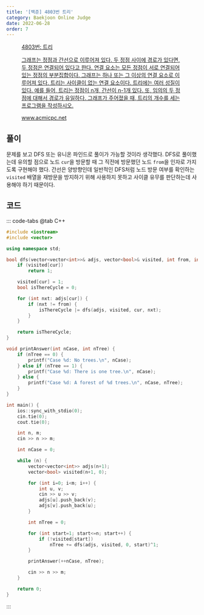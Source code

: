 ```yaml
---
title: '[백준] 4803번 트리'
category: Baekjoon Online Judge
date: 2022-06-28
order: 7
---
```


<figure class="opengraph"><a href="https://www.acmicpc.net/problem/4803" data-source-url="https://www.acmicpc.net/problem/4803">
<div class="og-image" style="background-image: url('https://drive.google.com/uc?export=view&id=1nCax5mgwtYA82T46I_ntU1afsBBNkrLr');"></div>
<div class="og-text">
<p class="og-title">4803번: 트리</p>
<p class="og-desc">그래프는 정점과 간선으로 이루어져 있다. 두 정점 사이에 경로가 있다면, 두 정점은 연결되어 있다고 한다. 연결 요소는 모든 정점이 서로 연결되어 있는 정점의 부분집합이다. 그래프는 하나 또는 그 이상의 연결 요소로 이루어져 있다. 트리는 사이클이 없는 연결 요소이다. 트리에는 여러 성질이 있다. 예를 들어, 트리는 정점이 n개, 간선이 n-1개 있다. 또, 임의의 두 정점에 대해서 경로가 유일하다. 그래프가 주어졌을 때, 트리의 개수를 세는 프로그램을 작성하시오.</p>
<p class="og-host">www.acmicpc.net</p></div></a></figure>

## 풀이
문제를 보고 DFS 또는 유니온 파인드로 풀이가 가능할 것이라 생각했다. DFS로 풀이했는데 유의할 점으로 노드 `cur`을 방문할 때 그 직전에 방문했던 노드 `from`을 인자로 가지도록 구현해야 했다. 간선은 양방향인데 일반적인 DFS처럼 노드 방문 여부를 확인하는 `visited` 배열을 재방문을 방지하기 위해 사용하지 못하고 사이클 유무를 판단하는데 사용해야 하기 때문이다.

## 코드
::: code-tabs
@tab C++
```cpp
#include <iostream>
#include <vector>

using namespace std;

bool dfs(vector<vector<int>>& adjs, vector<bool>& visited, int from, int cur) {
    if (visited[cur])
        return 1;

    visited[cur] = 1;
    bool isThereCycle = 0;

    for (int nxt: adjs[cur]) {
        if (nxt != from) {
            isThereCycle |= dfs(adjs, visited, cur, nxt);
        }
    }

    return isThereCycle;
}

void printAnswer(int nCase, int nTree) {
    if (nTree == 0) {
        printf("Case %d: No trees.\n", nCase);
    } else if (nTree == 1) {
        printf("Case %d: There is one tree.\n", nCase);
    } else {
        printf("Case %d: A forest of %d trees.\n", nCase, nTree);
    }
}

int main() {
    ios::sync_with_stdio(0);
    cin.tie(0);
    cout.tie(0);

    int n, m;
    cin >> n >> m;

    int nCase = 0;

    while (n) {
        vector<vector<int>> adjs(n+1);
        vector<bool> visited(n+1, 0);

        for (int i=0; i<m; i++) {
            int u, v;
            cin >> u >> v;
            adjs[u].push_back(v);
            adjs[v].push_back(u);
        }

        int nTree = 0;

        for (int start=1; start<=n; start++) {
            if (!visited[start])
                nTree += dfs(adjs, visited, 0, start)^1;
        }

        printAnswer(++nCase, nTree);

        cin >> n >> m;
    }

    return 0;
}
```
:::
